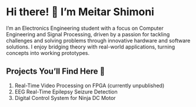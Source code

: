 # Hi there! 👋 I’m Meitar Shimoni

I’m an Electronics Engineering student with a focus on Computer Engineering and Signal Processing, driven by a passion for tackling challenges and solving problems through innovative hardware and software solutions. I enjoy bridging theory with real-world applications, turning concepts into working prototypes.


## Projects You’ll Find Here 🚀 
1. Real-Time Video Processing on FPGA (currently unpublished)
2. EEG Real-Time Epilepsy Seizure Detection
3. Digital Control System for Ninja DC Motor
